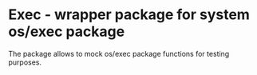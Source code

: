 # Exec - wrapper package for system os/exec package

The package allows to mock os/exec package functions for testing purposes.
